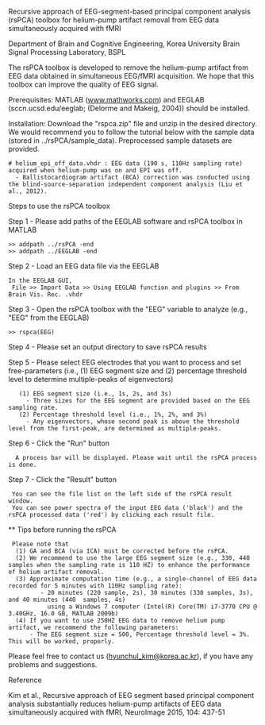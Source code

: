 Recursive approach of EEG-segment-based principal component analysis (rsPCA) toolbox for helium-pump artifact removal from EEG data simultaneously acquired with fMRI

Department of Brain and Cognitive Engineering, Korea University
Brain Signal Processing Laboratory, BSPL
 
The rsPCA toolbox is developed to remove the helium-pump artifact from EEG data obtained in simultaneous EEG/fMRI acquisition. 
We hope that this toolbox can improve the quality of EEG signal.

Prerequisites: MATLAB (www.mathworks.com) and EEGLAB (sccn.ucsd.edu/eeglab; (Delorme and Makeig, 2004)) should be installed.

Installation: Download the "rspca.zip" file and unzip in the desired directory. 
We would recommend you to follow the tutorial below with the sample data (stored in ../rsPCA/sample_data). Preprocessed sample datasets are provided.

    # helium_epi_off_data.vhdr : EEG data (190 s, 110Hz sampling rate) acquired when helium-pump was on and EPI was off.
      - Ballistocardiogram artifact (BCA) correction was conducted using the blind-source-separation independent component analysis (Liu et al., 2012).

Steps to use the rsPCA toolbox
 
Step 1 - Please add paths of the EEGLAB software and rsPCA toolbox in MATLAB

	>> addpath ../rsPCA -end
	>> addpath ../EEGLAB -end
    
Step 2 - Load an EEG data file via the EEGLAB 

	In the EEGLAB GUI,
	 File >> Import Data >> Using EEGLAB function and plugins >> From Brain Vis. Rec. .vhdr

Step 3 - Open the rsPCA toolbox with the "EEG" variable to analyze (e.g., "EEG" from the EEGLAB)

	>> rspca(EEG)

Step 4 - Please set an output directory to save rsPCA results
 
Step 5 - Please select EEG electrodes that you want to process and set free-parameters (i.e., (1) EEG segment size and (2) percentage threshold level to determine multiple-peaks of eigenvectors)
    
       (1) EEG segment size (i.e., 1s, 2s, and 3s)
         - Three sizes for the EEG segment are provided based on the EEG sampling rate.
       (2) Percentage threshold level (i.e., 1%, 2%, and 3%)
         - Any eigenvectors, whose second peak is above the threshold level from the first-peak, are determined as multiple-peaks. 
 
Step 6 - Click the "Run" button

      A process bar will be displayed. Please wait until the rsPCA process is done.

Step 7 - Click the "Result" button
    
   	 You can see the file list on the left side of the rsPCA result window.
   	 You can see power spectra of the input EEG data ('black') and the rsPCA processed data ('red') by clicking each result file.
	
   ** Tips before running the rsPCA

  	 Please note that 
  	  (1) GA and BCA (via ICA) must be corrected before the rsPCA.
   	  (2) We recommend to use the large EEG segment size (e.g., 330, 440 samples when the sampling rate is 110 HZ) to enhance the performance of helium artifact removal.
   	  (3) Approximate computation time (e.g., a single-channel of EEG data recorded for 5 minutes with 110Hz sampling rate): 
             - 20 minutes (220 sample, 2s), 30 minutes (330 samples, 3s), and 40 minutes (440  samples, 4s) 
               using a Windows 7 computer (Intel(R) Core(TM) i7-3770 CPU @ 3.40GHz, 16.0 GB, MATLAB 2009b)
	  (4) If you want to use 250HZ EEG data to remove helium pump artifact, we recommend the following parameters: 
	      - The EEG segment size = 500, Percentage threshold level = 3%. This will be worked, properly. 

Please feel free to contact us (hyunchul_kim@korea.ac.kr), if you have any problems and suggestions.  


Reference

Kim et al., Recursive approach of EEG segment based principal component analysis substantially reduces helium-pump artifacts of EEG data simultaneously acquired with fMRI, NeuroImage 2015, 104: 437-51
